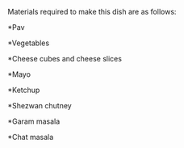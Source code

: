 Materials required to make this dish are as follows:

*Pav

*Vegetables

*Cheese cubes and cheese slices

*Mayo

*Ketchup

*Shezwan chutney

*Garam masala

*Chat masala